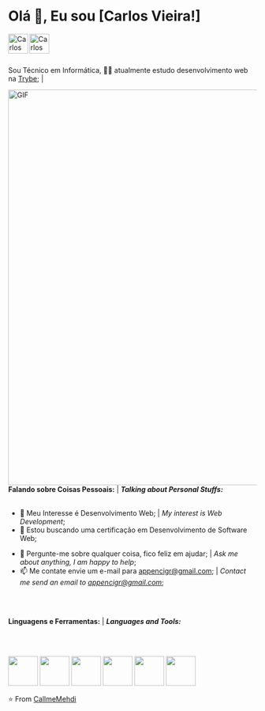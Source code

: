 # Olá 👋, Eu sou [Carlos Vieira!] <!-- (https://portfolio.callmemehdi.vercel.app/) -->

<a href="https://www.linkedin.com/in/cigr/">
  <img align="left" alt="Carlos Vieira" width="40px" src="https://image.flaticon.com/icons/png/512/1409/1409945.png" />
</a>
<!--   https://cdn.jsdelivr.net/npm/simple-icons@v3/icons/linkedin.svg -->
<a href="https://www.facebook.com/cigr">
  <img align="left" alt="Carlos Vieira" width="40px" src="https://image.flaticon.com/icons/png/512/1312/1312139.png" />
</a>
<!-- https://cdn.jsdelivr.net/npm/simple-icons@v3/icons/facebook.svg -->
<br />
<br />
<br />

Sou Técnico em Informática, 👨🏽 atualmente estudo desenvolvimento web na [Trybe](https://www.betrybe.com/?utm_medium=cpc&utm_source=google&utm_campaign=Brand&utm_content=ad03_din_h&gclid=Cj0KCQjwna2FBhDPARIsACAEc_UVb5HzSq-BUzzrOsBX1MAppUB0NC_-w8oIPb5nRqN48ZZ2fUHvId4aAmHfEALw_wcB); | 
<!-- - 👨🏽 I am currently studying web development at [Trybe](https://www.betrybe.com/?utm_medium=cpc&utm_source=google&utm_campaign=Brand&utm_content=ad03_din_h&gclid=Cj0KCQjwna2FBhDPARIsACAEc_UVb5HzSq-BUzzrOsBX1MAppUB0NC_-w8oIPb5nRqN48ZZ2fUHvId4aAmHfEALw_wcB); -->

<img height="800" align="right" alt="GIF" src="https://www.drenweb.com.br/assets/images/drenweb-artes.gif" />

**Falando sobre Coisas Pessoais:** | **_Talking about Personal Stuffs:_**
<br />
<br />

- 🤔 Meu Interesse é Desenvolvimento Web; | *My interest is Web Development*;
- 💼 Estou buscando uma certificação em Desenvolvimento de Software Web;
<!-- - 💼 I'm looking for a certification in Web Software Development; -->
- 💬 Pergunte-me sobre qualquer coisa, fico feliz em ajudar; | *Ask me about anything, I am happy to help*;
- 📫 Me contate envie um e-mail para appencigr@gmail.com; | *Contact me send an email to appencigr@gmail.com*;
<!-- - 📝 See my [Curriculum Vitae](https://drive.google.com/file/d/1q_ATZsO9c488VUxj1JuU--ZYe9IEqp4-/view?usp=sharing) to get more info. -->


<br />
<br />

**Linguagens e Ferramentas:** | **_Languages and Tools:_**

<br />
<br />

<code><img height="60" src="https://image.flaticon.com/icons/png/512/4494/4494740.png"></code> <!-- Git -->
<code><img height="60" src="https://image.flaticon.com/icons/png/512/733/733609.png"></code> <!-- GitHub -->
<code><img height="60" src="https://image.flaticon.com/icons/png/512/919/919827.png"></code> <!-- HTML5 -->
<code><img height="60" src="https://image.flaticon.com/icons/png/512/919/919826.png"></code> <!-- CSS3 -->
<code><img height="60" src="https://image.flaticon.com/icons/png/512/1199/1199124.png"></code> <!-- Java Script -->
<code><img height="60" src="https://image.flaticon.com/icons/png/512/1260/1260667.png"></code> <!-- React -->
<!-- <code><img height="60" src=""></code> <!-- Java Script -->

⭐️ From [CallmeMehdi](https://github.com/CallmeMehdi)
